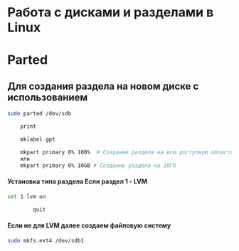 # Работа с дисками и разделами в Linux

# Parted
## Для создания раздела на новом диске с использованием

```bash
sudo parted /dev/sdb
```

```bash
    print
```

```bash
    mklabel gpt
```

```bash
    mkpart primary 0% 100%  # Создание раздела на всю доступную область
    или
    mkpart primary 0% 10GB # Создание раздела на 10Гб
```

#### Установка типа раздела Если раздел 1 - LVM
```bash
set 1 lvm on  
```

```bash
        quit
```

#### Если не для LVM далее создаем файловую систему

```bash
sudo mkfs.ext4 /dev/sdb1
```

